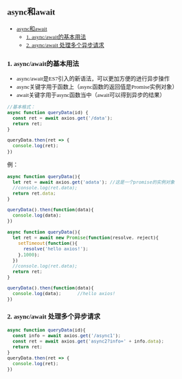 <font face="微软雅黑" size="2">

## async和await
- [async和await](#async和await)
  - [1. async/await的基本用法](#1-asyncawait的基本用法)
  - [2. async/await 处理多个异步请求](#2-asyncawait-处理多个异步请求)
### 1. async/await的基本用法
- async/await是ES7引入的新语法，可以更加方便的进行异步操作
- async关键字用于函数上（async函数的返回值是Promise实例对象）
- await关键字用于async函数当中（await可以得到异步的结果）

```js
//基本格式：
async function queryData(id) {
  const ret = await axios.get('/data');
  return ret;
} 

queryData.then(ret => {
  console.log(ret);
})
```

例：
```js
async function queryData(){
  let ret = await axios.get('adata'); //这是一个promise的实例对象
  //console.log(ret.data);
  return ret.data;    
}

queryData().then(function(data){
  console.log(data);
})
```

```js
async function queryData(){
  let ret = await new Promise(function(resolve, reject){
    setTimeout(function(){
      resolve('hello axios!');
    },1000);
  })
  //console.log(ret.data);
  return ret;    
}

queryData().then(function(data){
  console.log(data);      //hello axios!
})
```

### 2. async/await 处理多个异步请求

```js
async function queryData(id){
  const info = await axios.get('/async1');
  const ret = await axios.get('async2?info=' + info.data);
  return ret;
}
queryData.then(ret => {
  console.log(ret);
})
```
